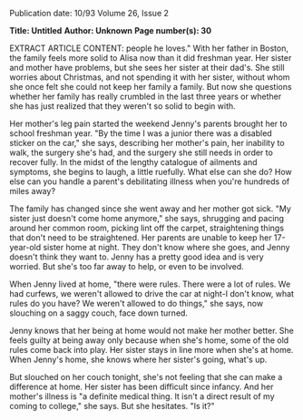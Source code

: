Publication date: 10/93
Volume 26, Issue 2

**Title: Untitled**
**Author: Unknown**
**Page number(s): 30**

EXTRACT ARTICLE CONTENT:
people he loves." With her father in Boston, the family feels more solid to Alisa now than it did freshman year. Her sister and mother have problems, but she sees her sister at their dad's. She still worries about Christmas, and not spending it with her sister, without whom she once felt she could not keep her family a family. But now she questions whether her family has really crumbled in the last three years or whether she has just realized that they weren't so solid to begin with.


Her mother's leg pain started the weekend Jenny's parents brought her to school freshman year. "By the time I was a junior there was a disabled sticker on the car," she says, describing her mother's pain, her inability to walk, the surgery she's had, and the surgery she still needs in order to recover fully. In the midst of the lengthy catalogue of ailments and symptoms, she begins to laugh, a little ruefully. What else can she do? How else can you handle a parent's debilitating illness when you're hundreds of miles away?


The family has changed since she went away and her mother got sick. "My sister just doesn't come home anymore," she says, shrugging and pacing around her common room, picking lint off the carpet, straightening things that don't need to be straightened. Her parents are unable to keep her 17-year-old sister home at night. They don't know where she goes, and Jenny doesn't think they want to. Jenny has a pretty good idea and is very worried. But she's too far away to help, or even to be involved.


When Jenny lived at home, "there were rules. There were a lot of rules. We had curfews, we weren't allowed to drive the car at night-I don't know, what rules do you have? We weren't allowed to do things," she says, now slouching on a saggy couch, face down turned.


Jenny knows that her being at home would not make her mother better. She feels guilty at being away only because when she's home, some of the old rules come back into play. Her sister stays in line more when she's at home. When Jenny's home, she knows where her sister's going, what's up.


But slouched on her couch tonight, she's not feeling that she can make a difference at home. Her sister has been difficult since infancy. And her mother's illness is "a definite medical thing. It isn't a direct result of my coming to college," she says. But she hesitates. "Is it?"